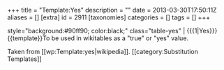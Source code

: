 +++
title = "Template:Yes"
description = ""
date = 2013-03-30T17:50:11Z
aliases = []
[extra]
id = 2911
[taxonomies]
categories = []
tags = []
+++

<includeonly>style="background:#90ff90; color:black;" class="table-yes" | {{{1|Yes}}}</includeonly><noinclude>{{template}}To be used in wikitables as a "true" or "yes" value.

Taken from [[wp:Template:yes|wikipedia]].</noinclude>
<noinclude>[[category:Substitution Templates]]</noinclude>
